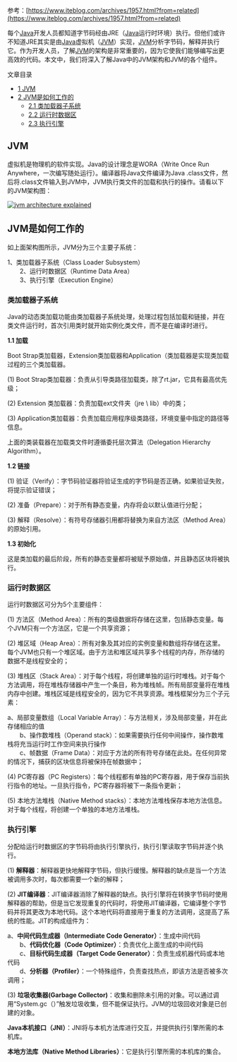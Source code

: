 参考：[https://www.iteblog.com/archives/1957.html?from=related](https://www.iteblog.com/archives/1957.html?from=related)

每个[Java](https://www.iteblog.com/archives/tag/java/)开发人员都知道字节码经由JRE（[Java](https://www.iteblog.com/archives/tag/java/)运行时环境）执行。但他们或许不知道JRE其实是由[Java](https://www.iteblog.com/archives/tag/java/)虚拟机（[JVM](https://www.iteblog.com/archives/tag/jvm/)）实现，[JVM](https://www.iteblog.com/archives/tag/jvm/)分析字节码，解释并执行它。作为开发人员，了解[JVM](https://www.iteblog.com/archives/tag/jvm/)的架构是非常重要的，因为它使我们能够编写出更高效的代码。本文中，我们将深入了解Java中的JVM架构和JVM的各个组件。

文章目录

* [1 JVM](https://www.iteblog.com/archives/1957.html?from=related#JVM)
* [2 JVM是如何工作的](https://www.iteblog.com/archives/1957.html?from=related#JVM-2)
  * [2.1 类加载器子系统](https://www.iteblog.com/archives/1957.html?from=related#i)
  * [2.2 运行时数据区](https://www.iteblog.com/archives/1957.html?from=related#i-2)
  * [2.3 执行引擎](https://www.iteblog.com/archives/1957.html?from=related#i-3)

## JVM

虚拟机是物理机的软件实现。Java的设计理念是WORA（Write Once Run Anywhere，一次编写随处运行）。编译器将Java文件编译为Java .class文件，然后将.class文件输入到JVM中，JVM执行类文件的加载和执行的操作。请看以下的JVM架构图：

[![](https://www.iteblog.com/pic/JVM-Architecture_iteblog.png "jvm architecture explained")](https://www.iteblog.com/pic/JVM-Architecture_iteblog.png)



## JVM是如何工作的

如上面架构图所示，JVM分为三个主要子系统：

1、类加载器子系统（Class Loader Subsystem）  
 　　2、运行时数据区（Runtime Data Area）  
 　　3、执行引擎（Execution Engine）

### 类加载器子系统

Java的动态类加载功能由类加载器子系统处理，处理过程包括加载和链接，并在类文件运行时，首次引用类时就开始实例化类文件，而不是在编译时进行。

**1.1 加载**

Boot Strap类加载器，Extension类加载器和Application（类加载器是实现类加载过程的三个类加载器。

\(1\) Boot Strap类加载器：负责从引导类路径加载类，除了rt.jar，它具有最高优先级；

\(2\) Extension 类加载器：负责加载ext文件夹（jre \ lib）中的类；

\(3\) Application类加载器：负责加载应用程序级类路径，环境变量中指定的路径等信息。

上面的类装载器在加载类文件时遵循委托层次算法（Delegation Hierarchy Algorithm）。

**1.2 链接**

\(1\) 验证（Verify）：字节码验证器将验证生成的字节码是否正确，如果验证失败，将提示验证错误；

\(2\) 准备（Prepare）：对于所有静态变量，内存将会以默认值进行分配；

\(3\) 解释（Resolve）：有符号存储器引用都将替换为来自方法区（Method Area）的原始引用。

**1.3 初始化**

这是类加载的最后阶段，所有的静态变量都将被赋予原始值，并且静态区块将被执行。

### 运行时数据区

运行时数据区可分为5个主要组件：

\(1\) 方法区（Method Area）：所有的类级数据将存储在这里，包括静态变量。每个JVM只有一个方法区，它是一个共享资源；

\(2\) 堆区域（Heap Area）：所有对象及其对应的实例变量和数组将存储在这里。每个JVM也只有一个堆区域。由于方法和堆区域共享多个线程的内存，所存储的数据不是线程安全的；

\(3\) 堆栈区（Stack Area）：对于每个线程，将创建单独的运行时堆栈。对于每个方法调用，将在堆栈存储器中产生一个条目，称为堆栈帧。所有局部变量将在堆栈内存中创建。堆栈区域是线程安全的，因为它不共享资源。堆栈框架分为三个子元素：

a、局部变量数组（Local Variable Array）：与方法相关，涉及局部变量，并在此存储相应的值  
 　　b、操作数堆栈（Operand stack）：如果需要执行任何中间操作，操作数堆栈将充当运行时工作空间来执行操作  
 　　c、帧数据（Frame Data）：对应于方法的所有符号存储在此处。在任何异常的情况下，捕获的区块信息将被保持在帧数据中；

\(4\) PC寄存器（PC Registers）：每个线程都有单独的PC寄存器，用于保存当前执行指令的地址。一旦执行指令，PC寄存器将被下一条指令更新；

\(5\) 本地方法堆栈（Native Method stacks）：本地方法堆栈保存本地方法信息。对于每个线程，将创建一个单独的本地方法堆栈。

### 执行引擎

分配给运行时数据区的字节码将由执行引擎执行，执行引擎读取字节码并逐个执行。

\(1\) **解释器**：解释器更快地解释字节码，但执行缓慢。解释器的缺点是当一个方法被调用多次时，每次都需要一个新的解释；

\(2\) **JIT编译器**：JIT编译器消除了解释器的缺点。执行引擎将在转换字节码时使用解释器的帮助，但是当它发现重复的代码时，将使用JIT编译器，它编译整个字节码并将其更改为本地代码。这个本地代码将直接用于重复的方法调用，这提高了系统的性能。JIT的构成组件为：

a、**中间代码生成器（Intermediate Code Generator）**：生成中间代码  
 　　b、**代码优化器（Code Optimizer）**：负责优化上面生成的中间代码  
 　　c、**目标代码生成器（Target Code Generator）**：负责生成机器代码或本地代码  
 　　d、**分析器（Profiler）**：一个特殊组件，负责查找热点，即该方法是否被多次调用；

\(3\) **垃圾收集器\(Garbage Collector\)**：收集和删除未引用的对象。可以通过调用“System.gc（）”触发垃圾收集，但不能保证执行。JVM的垃圾回收对象是已创建的对象。

**Java本机接口（JNI）**：JNI将与本机方法库进行交互，并提供执行引擎所需的本机库。

**本地方法库（Native Method Libraries）**：它是执行引擎所需的本机库的集合。

